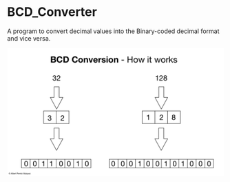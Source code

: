 # BCD_Converter
A program to convert decimal values into the Binary-coded decimal format and vice versa.

![alt tag](https://github.com/Albertpv95/BCD_Converter/blob/master/BCD%20conversion%20example.jpg)
